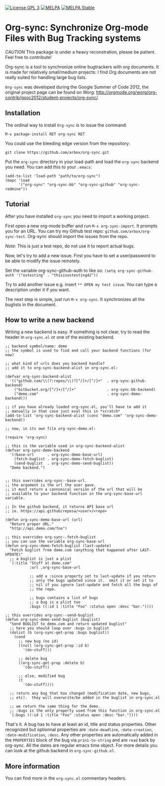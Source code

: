 [![License GPL 3][badge-license]](http://www.gnu.org/licenses/gpl-3.0.txt)
[![MELPA](http://melpa.org/packages/org-sync-badge.svg)](http://melpa.org/#/org-sync)
[![MELPA Stable](http://stable.melpa.org/packages/org-sync-badge.svg)](http://stable.melpa.org/#/org-sync)

# Org-sync: Synchronize Org-mode Files with Bug Tracking systems

*CAUTION* This package is under a heavy reconstration, please be patient.
Feel free to contribute!

Org-sync is a tool to synchronize online bugtrackers with org documents.
It is made for relatively small/medium projects: I find Org documents are not
really suited for handling large bug lists.

`Org-sync` was developed during the Google Summer of Code 2012, the original project
page can be found on Worg:
http://orgmode.org/worg/org-contrib/gsoc2012/student-projects/org-sync/.

## Installation

The ordinal way to install `Org-sync` is to issue the command:

```
M-x package-install RET org-sync RET
```

You could use the bleeding edge version from the repository:

```
git clone https://github.com/arbox/org-sync.git
```

Put the `org-sync` directory in your load-path and load the `org-sync` backend you
need. You can add this to your `.emacs`:

``` emacs-lisp
(add-to-list 'load-path "path/to/org-sync")
(mapc 'load
      '("org-sync" "org-sync-bb" "org-sync-github" "org-sync-redmine"))
```

## Tutorial

After you have installed `org-sync` you need to import a working project.

First open a new org-mode buffer and run `M-x org-sync-import`.  It prompts you
for an URL.  You can try my Github test repo: `github.com/arbox/org-sync-test`.
Org-sync should import the issues from the repo.

*Note*: This is just a test repo, do not use it to report actual bugs.

Now, let's try to add a new issue.  First you have to set a
user/password to be able to modify the issue remotely.

Set the variable org-sync-github-auth to like so:
`(setq org-sync-github-auth '("ostesting" . "thisisostesting42"))`

Try to add another issue e.g. insert `** OPEN my test issue`.  You can
type a description under it if you want.

The next step is simple, just run `M-x org-sync`.  It synchronizes all
the buglists in the document.

## How to write a new backend

Writing a new backend is easy.  If something is not clear, try to read
the header in `org-sync.el` or one of the existing backend.

``` emacs-lisp
;; backend symbol/name: demo
;; the symbol is used to find and call your backend functions (for now)

;; what kind of urls does you backend handle?
;; add it to org-sync-backend-alist in org-sync.el:

(defvar org-sync-backend-alist
  '(("github.com/\\(?:repos/\\)?[^/]+/[^/]+"  . org-sync-github-backend)
    ("bitbucket.org/[^/]+/[^/]+"              . org-sync-bb-backend)
    ("demo.com"                               . org-sync-demo-backend)))

;; if you have already loaded org-sync.el, you'll have to add it
;; manually in that case just eval this in *scratch*
(add-to-list 'org-sync-backend-alist (cons "demo.com" 'org-sync-demo-backend))

;; now, in its own file org-sync-demo.el:

(require 'org-sync)

;; this is the variable used in org-sync-backend-alist
(defvar org-sync-demo-backend
  '((base-url      . org-sync-demo-base-url)
    (fetch-buglist . org-sync-demo-fetch-buglist)
    (send-buglist  . org-sync-demo-send-buglist))
  "Demo backend.")


;; this overrides org-sync--base-url.
;; the argument is the url the user gave.
;; it must return a cannonical version of the url that will be
;; available to your backend function in the org-sync-base-url variable.

;; In the github backend, it returns API base url
;; ie. https://api.github/reposa/<user>/<repo>

(defun org-sync-demo-base-url (url)
  "Return proper URL."
  "http://api.demo.com/foo")

;; this overrides org-sync--fetch-buglist
;; you can use the variable org-sync-base-url
(defun org-sync-demo-fetch-buglist (last-update)
  "Fetch buglist from demo.com (anything that happened after LAST-UPDATE)"
  ;; a buglist is just a plist
  `(:title "Stuff at demo.com"
           :url ,org-sync-base-url

           ;; add a :since property set to last-update if you return
           ;; only the bugs updated since it.  omit it or set it to
           ;; nil if you ignore last-update and fetch all the bugs of
           ;; the repo.

           ;; bugs contains a list of bugs
           ;; a bug is a plist too
           :bugs ((:id 1 :title "Foo" :status open :desc "bar."))))

;; this overrides org-sync--send-buglist
(defun org-sync-demo-send-buglist (buglist)
  "Send BUGLIST to demo.com and return updated buglist"
  ;; here you should loop over :bugs in buglist
  (dolist (b (org-sync-get-prop :bugs buglist))
    (cond
      ;; new bug (no id)
      ((null (org-sync-get-prop :id b)
        '(do-stuff)))

      ;; delete bug
      ((org-sync-get-prop :delete b)
        '(do-stuff))

      ;; else, modified bug
      (t
        '(do-stuff))))

  ;; return any bug that has changed (modification date, new bugs,
  ;; etc).  they will overwrite/be added in the buglist in org-sync.el

  ;; we return the same thing for the demo.
  ;; :bugs is the only property used from this function in org-sync.el
  `(:bugs ((:id 1 :title "Foo" :status open :desc "bar."))))
```

That's it.  A bug has to have at least an id, title and status properties.
Other recognized but optionnal properties are `:date-deadline`,
`:date-creation`, `:date-modification`, `:desc`. Any other properties are
automatically added in the `PROPERTIES` block of the bug via `prin1-to-string`
and are `read` back by org-sync.  All the dates are regular emacs time object.
For more details you can look at the github backend in `org-sync-github.el`.

## More information

You can find more in the `org-sync.el` commentary headers.

[badge-license]: https://img.shields.io/badge/license-GPL_3-green.svg
